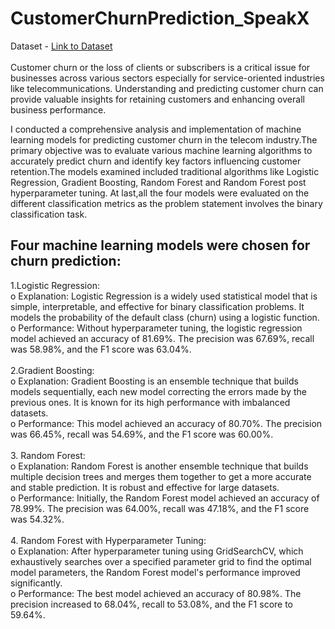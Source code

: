 # CustomerChurnPrediction_SpeakX

Dataset - <a href="https://www.kaggle.com/datasets/blastchar/telco-customer-churn"> Link to Dataset</a><br><br>
Customer churn or the loss of clients or subscribers is a critical issue for businesses across various sectors especially for service-oriented industries like telecommunications. Understanding and predicting customer churn can provide valuable insights for retaining customers and enhancing overall business performance.<BR>

I conducted a comprehensive analysis and implementation of machine learning models for predicting customer churn in the telecom industry.The primary objective was to evaluate various machine learning algorithms to accurately predict churn and identify key factors influencing customer retention.The models examined included traditional algorithms like Logistic Regression, Gradient Boosting, Random Forest and Random Forest post hyperparameter tuning. At last,all the four models were evaluated on the different classification metrics as the problem statement involves the binary classification task.<br>

## Four machine learning models were chosen for churn prediction:<br>
1.Logistic Regression:<br>
o Explanation: Logistic Regression is a widely used statistical model that is simple, interpretable, and effective for binary classification problems. It models the probability of the default class (churn) using a logistic function.<br>
o Performance: Without hyperparameter tuning, the logistic regression model achieved an accuracy of 81.69%. The precision was 67.69%, recall was 58.98%, and the F1 score was 63.04%.<br><br>
2.Gradient Boosting:<br>
o Explanation: Gradient Boosting is an ensemble technique that builds models sequentially, each new model correcting the errors made by the previous ones. It is known for its high performance with imbalanced datasets.<br>
o Performance: This model achieved an accuracy of 80.70%. The precision was 66.45%, recall was 54.69%, and the F1 score was 60.00%.<br><br>
3. Random Forest:<br>
o Explanation: Random Forest is another ensemble technique that builds multiple decision trees and merges them together to get a more accurate and stable prediction. It is robust and effective for large datasets.<br>
o Performance: Initially, the Random Forest model achieved an accuracy of 78.99%. The precision was 64.00%, recall was 47.18%, and the F1 score was 54.32%.<br><br>
4. Random Forest with Hyperparameter Tuning:<br>
o Explanation: After hyperparameter tuning using GridSearchCV, which exhaustively searches over a specified parameter grid to find the optimal model parameters, the Random Forest model's performance improved significantly.<br>
o Performance: The best model achieved an accuracy of 80.98%. The precision increased to 68.04%, recall to 53.08%, and the F1 score to 59.64%.<br>
